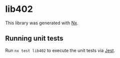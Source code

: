 # lib402

This library was generated with [Nx](https://nx.dev).


## Running unit tests

Run `nx test lib402` to execute the unit tests via [Jest](https://jestjs.io).


